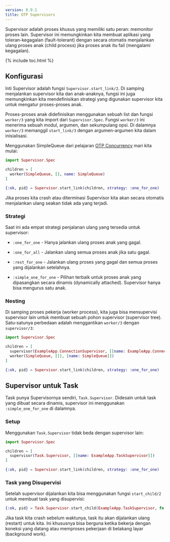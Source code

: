 ```yaml
---
version: 0.9.1
title: OTP Supervisors
---
```


Supervisor adalah proses khusus yang memiliki satu peran: memonitor proses lain. Supervisor ini memungkinkan kita membuat aplikasi yang toleran-kegagalan (fault-tolerant) dengan secara otomatis menjalankan ulang proses anak (child process) jika proses anak itu fail (mengalami kegagalan).

{% include toc.html %}

## Konfigurasi

Inti Supervisor adalah fungsi `Supervisor.start_link/2`.  Di samping menjalankan supervisor kita dan anak-anaknya, fungsi ini juga memungkinkan kita mendefinisikan strategi yang digunakan supervisor kita untuk mengatur proses-proses anak.

Proses-proses anak didefinisikan menggunakan sebuah list dan fungsi `worker/3` yang kita import dari `Supervisor.Spec`.  Fungsi `worker/3` ini menerima sebuah modul, argumen, dan sekumpulang opsi.  Di dalamnya `worker/3` memanggil `start_link/3` dengan argumen-argumen kita dalam inisialisasi.

Menggunakan SimpleQueue dari pelajaran [OTP Concurrency](../../advanced/otp-concurrency) mari kita mulai:

```elixir
import Supervisor.Spec

children = [
  worker(SimpleQueue, [], name: SimpleQueue)
]

{:ok, pid} = Supervisor.start_link(children, strategy: :one_for_one)
```

Jika proses kita crash atau diterminasi Supervisor kita akan secara otomatis menjalankan ulang seakan tidak ada yang terjadi.

### Strategi

Saat ini ada empat strategi penjalanan ulang yang tersedia untuk supervisor:

+ `:one_for_one` - Hanya jalankan ulang proses anak yang gagal.

+ `:one_for_all` - Jalankan ulang semua proses anak jika satu gagal.

+ `:rest_for_one` - Jalankan ulang proses yang gagal dan semua proses yang dijalankan setelahnya.

+ `:simple_one_for_one` - Pilihan terbaik untuk proses anak yang dipasangkan secara dinamis (dynamically attached). Supervisor hanya bisa mengurus satu anak.

### Nesting

Di samping proses pekerja (worker process), kita juga bisa mensupervisi supervisor lain untuk membuat sebuah pohon supervisor (supervisor tree).  Satu-satunya perbedaan adalah menggantikan `worker/3` dengan `supervisor/3`:

```elixir
import Supervisor.Spec

children = [
  supervisor(ExampleApp.ConnectionSupervisor, [[name: ExampleApp.ConnectionSupervisor]]),
  worker(SimpleQueue, [[], [name: SimpleQueue]])
]

{:ok, pid} = Supervisor.start_link(children, strategy: :one_for_one)
```

## Supervisor untuk Task

Task punya Supervisornya sendiri, `Task.Supervisor`.  Didesain untuk task yang dibuat secara dinamis, supervisor ini menggunakan `:simple_one_for_one` di dalamnya.

### Setup

Menggunakan `Task.Supervisor` tidak beda dengan supervisor lain:

```elixir
import Supervisor.Spec

children = [
  supervisor(Task.Supervisor, [[name: ExampleApp.TaskSupervisor]])
]

{:ok, pid} = Supervisor.start_link(children, strategy: :one_for_one)
```

### Task yang Disupervisi

Setelah supervisor dijalankan kita bisa menggunakan fungsi `start_child/2` untuk membuat task yang disupervisi:

```elixir
{:ok, pid} = Task.Supervisor.start_child(ExampleApp.TaskSupervisor, fn -> background_work end)
```

Jika task kita crash sebelum waktunya, task itu akan dijalankan ulang (restart) untuk kita.  Ini khususnya bisa berguna ketika bekerja dengan koneksi yang datang atau memproses pekerjaan di belakang layar (background work).
